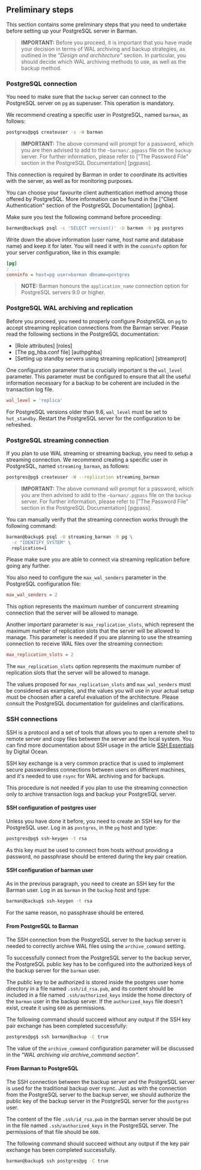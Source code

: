 ## Preliminary steps

This section contains some preliminary steps that you need to
undertake before setting up your PostgreSQL server in Barman.

> **IMPORTANT:**
> Before you proceed, it is important that you have made your decision
> in terms of WAL archiving and backup strategies, as outlined in the
> _"Design and architecture"_ section. In particular, you should
> decide which WAL archiving methods to use, as well as the backup
> method.

### PostgreSQL connection

You need to make sure that the `backup` server can connect to
the PostgreSQL server on `pg` as superuser. This operation is mandatory.

We recommend creating a specific user in PostgreSQL, named `barman`,
as follows:

``` bash
postgres@pg$ createuser -s -W barman
```

> **IMPORTANT:** The above command will prompt for a password,
> which you are then advised to add to the `~barman/.pgpass` file
> on the `backup` server. For further information, please refer to
> ["The Password File" section in the PostgreSQL Documentation] [pgpass].

This connection is required by Barman in order to coordinate its
activities with the server, as well as for monitoring purposes.

You can choose your favourite client authentication method among those
offered by PostgreSQL. More information can be found in the
["Client Authentication" section of the PostgreSQL Documentation] [pghba].

Make sure you test the following command before proceeding:

``` bash
barman@backup$ psql -c 'SELECT version()' -U barman -h pg postgres
```

Write down the above information (user name, host name and database
name) and keep it for later.  You will need it with in the `conninfo`
option for your server configuration, like in this example:

``` ini
[pg]
; ...
conninfo = host=pg user=barman dbname=postgres
```

> **NOTE:** Barman honours the `application_name` connection option
> for PostgreSQL servers 9.0 or higher.


### PostgreSQL WAL archiving and replication

Before you proceed, you need to properly configure PostgreSQL on `pg`
to accept streaming replication connections from the Barman
server. Please read the following sections in the PostgreSQL
documentation:

- [Role attributes] [roles]
- [The pg_hba.conf file] [authpghba]
- [Setting up standby servers using streaming replication] [streamprot]


One configuration parameter that is crucially important is the
`wal_level` parameter. This parameter must be configured to ensure
that all the useful information necessary for a backup to be coherent
are included in the transaction log file.

``` ini
wal_level = 'replica'
```

For PostgreSQL versions older than 9.6, `wal_level` must be set to
`hot_standby`. Restart the PostgreSQL server for the configuration to
be refreshed.


### PostgreSQL streaming connection

If you plan to use WAL streaming or streaming backup, you need to
setup a streaming connection. We recommend creating a specific user in
PostgreSQL, named `streaming_barman`, as follows:

``` bash
postgres@pg$ createuser -W --replication streaming_barman
```

> **IMPORTANT:** The above command will prompt for a password,
> which you are then advised to add to the `~barman/.pgpass` file
> on the `backup` server. For further information, please refer to
> ["The Password File" section in the PostgreSQL Documentation] [pgpass].

You can manually verify that the streaming connection works through
the following command:

``` bash
barman@backup$ psql -U streaming_barman -h pg \
  -c "IDENTIFY_SYSTEM" \
  replication=1
```

Please make sure you are able to connect via streaming replication
before going any further.

You also need to configure the `max_wal_senders` parameter in the
PostgreSQL configuration file:

``` ini
max_wal_senders = 2
```

This option represents the maximum number of concurrent streaming
connection that the server will be allowed to manage.

Another important parameter is `max_replication_slots`, which
represent the maximum number of replication slots that the server will
be allowed to manage. This parameter is needed if you are planning to
use the streaming connection to receive WAL files over the streaming
connection:

``` ini
max_replication_slots = 2
```

The `max_replication_slots` option represents the maximum number of
replication slots that the server will be allowed to manage.

The values proposed for `max_replication_slots` and `max_wal_senders`
must be considered as examples, and the values you will use in your
actual setup must be choosen after a careful evaluation of the
architecture. Please consult the PostgreSQL documentation for
guidelines and clarifications.


### SSH connections

SSH is a protocol and a set of tools that allows you to open a remote
shell to remote server and copy files between the server and the local
system. You can find more documentation about SSH usage in the article
[SSH Essentials][ssh_essentials] by Digital Ocean.

SSH key exchange is a very common practice that is used to implement
secure passwordless connections between users on different machines,
and it's needed to use `rsync` for WAL archiving and for backups.

This procedure is not needed if you plan to use the streaming
connection only to archive transaction logs and backup your PostgreSQL
server.

[ssh_essentials]: https://www.digitalocean.com/community/tutorials/ssh-essentials-working-with-ssh-servers-clients-and-keys

#### SSH configuration of postgres user

Unless you have done it before, you need to create an SSH key for the
PostgreSQL user. Log in as `postgres`, in the `pg` host and type:

``` bash
postgres@pg$ ssh-keygen -t rsa
```

As this key must be used to connect from hosts without providing a
password, no passphrase should be entered during the key pair
creation.


#### SSH configuration of barman user

As in the previous paragraph, you need to create an SSH key for the
Barman user. Log in as `barman` in the `backup` host and type:

``` bash
barman@backup$ ssh-keygen -t rsa
```

For the same reason, no passphrase should be entered.

#### From PostgreSQL to Barman

The SSH connection from the PostgreSQL server to the backup server is
needed to correctly archive WAL files using the `archive_command`
setting.

To successfully connect from the PostgreSQL server to the backup
server, the PostgreSQL public key has to be configured into the
authorized keys of the backup server for the `barman` user.

The public key to be authorized is stored inside the postgres user
home directory in a file named `.ssh/id_rsa.pub`, and its content
should be included in a file named `.ssh/authorized_keys` inside the
home directory of the `barman` user in the backup server. If the
`authorized_keys` file doesn't exist, create it using `600` as
permissions.

The following command should succeed without any output if the SSH key
pair exchange has been completed successfully:

``` bash
postgres@pg$ ssh barman@backup -C true
```

The value of the `archive_command` configuration parameter will be
discussed in the _"WAL archiving via archive_command section"_.


#### From Barman to PostgreSQL

The SSH connection between the backup server and the PostgreSQL server
is used for the traditional backup over rsync. Just as with the
connection from the PostgreSQL server to the backup server, we should
authorize the public key of the backup server in the PostgreSQL server
for the `postgres` user.

The content of the file `.ssh/id_rsa.pub` in the barman server should
be put in the file named `.ssh/authorized_keys` in the PostgreSQL
server. The permissions of that file should be `600`.

The following command should succeed without any output if the key
pair exchange has been completed successfully.

``` bash
barman@backup$ ssh postgres@pg -C true
```
